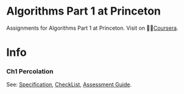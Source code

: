 # Algorithms Part 1 at Princeton
Assignments for Algorithms Part 1 at Princeton.
Visit on 🔗[Coursera](https://www.coursera.org/learn/algorithms-part1/home).

# Info
### Ch1 Percolation
See: [Specification](http://coursera.cs.princeton.edu/algs4/assignments/percolation.html), [CheckList](http://coursera.cs.princeton.edu/algs4/checklists/percolation.html), [Assessment Guide](https://www.coursera.org/learn/algorithms-part1/resources/R2mre).

